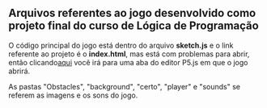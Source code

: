 ## Arquivos referentes ao jogo desenvolvido como projeto final do curso de Lógica de Programação

O código principal do jogo está dentro do arquivo **sketch.js** e o link referente ao projeto é o **index.html**, mas está com problemas para abrir, então clicando[aqui](https://editor.p5js.org/planck314159/full/4CnvRXzMO) você irá para uma aba do editor P5.js em que o jogo abrirá.

As pastas "Obstacles", "background", "certo", "player" e "sounds" se referem as imagens e os sons do jogo.